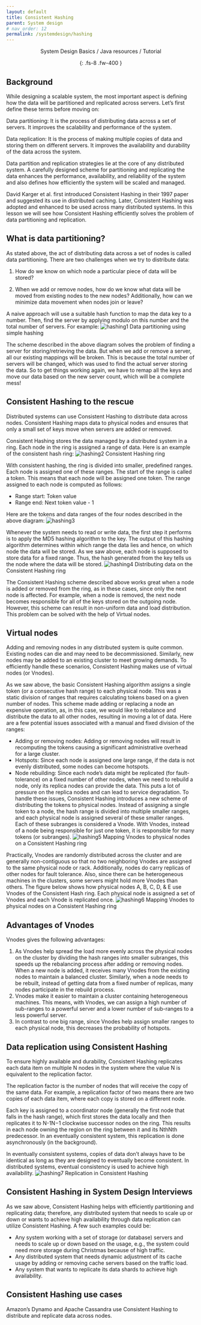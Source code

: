 ```yaml
---
layout: default
title: Consistent Hashing
parent: System design
# nav_order: 12
permalink: /systemdesign/hashing
---
```

<div align="center" markdown="1">
System Design Basics / Java resources / Tutorial

{: .fs-8 .fw-400 }
</div>

## Background
While designing a scalable system, the most important aspect is defining how the data will be partitioned and replicated across servers. Let’s first define these terms before moving on:

Data partitioning: It is the process of distributing data across a set of servers. It improves the scalability and performance of the system.

Data replication: It is the process of making multiple copies of data and storing them on different servers. It improves the availability and durability of the data across the system.

Data partition and replication strategies lie at the core of any distributed system. A carefully designed scheme for partitioning and replicating the data enhances the performance, availability, and reliability of the system and also defines how efficiently the system will be scaled and managed.

David Karger et al. first introduced Consistent Hashing in their 1997 paper and suggested its use in distributed caching. Later, Consistent Hashing was adopted and enhanced to be used across many distributed systems. In this lesson we will see how Consistent Hashing efficiently solves the problem of data partitioning and replication.

## What is data partitioning?
As stated above, the act of distributing data across a set of nodes is called data partitioning. There are two challenges when we try to distribute data:

1. How do we know on which node a particular piece of data will be stored?

2. When we add or remove nodes, how do we know what data will be moved from existing nodes to the new nodes? Additionally, how can we minimize data movement when nodes join or leave?

A naive approach will use a suitable hash function to map the data key to a number. Then, find the server by applying modulo on this number and the total number of servers. For example:
![hashing1](https://raw.githubusercontent.com/JavaLvivDev/prog-resources/master/resources/hashing1.png)
Data partitioning using simple hashing

The scheme described in the above diagram solves the problem of finding a server for storing/retrieving the data. But when we add or remove a server, all our existing mappings will be broken. This is because the total number of servers will be changed, which was used to find the actual server storing the data. So to get things working again, we have to remap all the keys and move our data based on the new server count, which will be a complete mess!

## Consistent Hashing to the rescue
Distributed systems can use Consistent Hashing to distribute data across nodes. Consistent Hashing maps data to physical nodes and ensures that only a small set of keys move when servers are added or removed.

Consistent Hashing stores the data managed by a distributed system in a ring. Each node in the ring is assigned a range of data. Here is an example of the consistent hash ring:
![hashing2](https://raw.githubusercontent.com/JavaLvivDev/prog-resources/master/resources/hashing2.png)
Consistent Hashing ring

With consistent hashing, the ring is divided into smaller, predefined ranges. Each node is assigned one of these ranges. The start of the range is called a token. This means that each node will be assigned one token. The range assigned to each node is computed as follows:

* Range start:  Token value
* Range end:    Next token value - 1

Here are the tokens and data ranges of the four nodes described in the above diagram:
![hashing3](https://raw.githubusercontent.com/JavaLvivDev/prog-resources/master/resources/hashing3.png)

Whenever the system needs to read or write data, the first step it performs is to apply the MD5 hashing algorithm to the key. The output of this hashing algorithm determines within which range the data lies and hence, on which node the data will be stored. As we saw above, each node is supposed to store data for a fixed range. Thus, the hash generated from the key tells us the node where the data will be stored.
![hashing4](https://raw.githubusercontent.com/JavaLvivDev/prog-resources/master/resources/hashing4.png)
Distributing data on the Consistent Hashing ring

The Consistent Hashing scheme described above works great when a node is added or removed from the ring, as in these cases, since only the next node is affected. For example, when a node is removed, the next node becomes responsible for all of the keys stored on the outgoing node. However, this scheme can result in non-uniform data and load distribution. This problem can be solved with the help of Virtual nodes.

## Virtual nodes
Adding and removing nodes in any distributed system is quite common. Existing nodes can die and may need to be decommissioned. Similarly, new nodes may be added to an existing cluster to meet growing demands. To efficiently handle these scenarios, Consistent Hashing makes use of virtual nodes (or Vnodes).

As we saw above, the basic Consistent Hashing algorithm assigns a single token (or a consecutive hash range) to each physical node. This was a static division of ranges that requires calculating tokens based on a given number of nodes. This scheme made adding or replacing a node an expensive operation, as, in this case, we would like to rebalance and distribute the data to all other nodes, resulting in moving a lot of data. Here are a few potential issues associated with a manual and fixed division of the ranges:

* Adding or removing nodes: Adding or removing nodes will result in recomputing the tokens causing a significant administrative overhead for a large cluster.
* Hotspots: Since each node is assigned one large range, if the data is not evenly distributed, some nodes can become hotspots.
* Node rebuilding: Since each node’s data might be replicated (for fault-tolerance) on a fixed number of other nodes, when we need to rebuild a node, only its replica nodes can provide the data. This puts a lot of pressure on the replica nodes and can lead to service degradation.
To handle these issues, Consistent Hashing introduces a new scheme of distributing the tokens to physical nodes. Instead of assigning a single token to a node, the hash range is divided into multiple smaller ranges, and each physical node is assigned several of these smaller ranges. Each of these subranges is considered a Vnode. With Vnodes, instead of a node being responsible for just one token, it is responsible for many tokens (or subranges).
![hashing5](https://raw.githubusercontent.com/JavaLvivDev/prog-resources/master/resources/hashing5.png)
Mapping Vnodes to physical nodes on a Consistent Hashing ring

Practically, Vnodes are randomly distributed across the cluster and are generally non-contiguous so that no two neighboring Vnodes are assigned to the same physical node or rack. Additionally, nodes do carry replicas of other nodes for fault tolerance. Also, since there can be heterogeneous machines in the clusters, some servers might hold more Vnodes than others. The figure below shows how physical nodes A, B, C, D, & E use Vnodes of the Consistent Hash ring. Each physical node is assigned a set of Vnodes and each Vnode is replicated once.
![hashing6](https://raw.githubusercontent.com/JavaLvivDev/prog-resources/master/resources/hashing6.png)
Mapping Vnodes to physical nodes on a Consistent Hashing ring

## Advantages of Vnodes
Vnodes gives the following advantages:

1. As Vnodes help spread the load more evenly across the physical nodes on the cluster by dividing the hash ranges into smaller subranges, this speeds up the rebalancing process after adding or removing nodes. When a new node is added, it receives many Vnodes from the existing nodes to maintain a balanced cluster. Similarly, when a node needs to be rebuilt, instead of getting data from a fixed number of replicas, many nodes participate in the rebuild process.
2. Vnodes make it easier to maintain a cluster containing heterogeneous machines. This means, with Vnodes, we can assign a high number of sub-ranges to a powerful server and a lower number of sub-ranges to a less powerful server.
3. In contrast to one big range, since Vnodes help assign smaller ranges to each physical node, this decreases the probability of hotspots.

## Data replication using Consistent Hashing
To ensure highly available and durability, Consistent Hashing replicates each data item on multiple N nodes in the system where the value N is equivalent to the replication factor.

The replication factor is the number of nodes that will receive the copy of the same data. For example, a replication factor of two means there are two copies of each data item, where each copy is stored on a different node.

Each key is assigned to a coordinator node (generally the first node that falls in the hash range), which first stores the data locally and then replicates it to N-1N−1 clockwise successor nodes on the ring. This results in each node owning the region on the ring between it and its NthNth predecessor. In an eventually consistent system, this replication is done asynchronously (in the background).

In eventually consistent systems, copies of data don’t always have to be identical as long as they are designed to eventually become consistent. In distributed systems, eventual consistency is used to achieve high availability.
![hashing7](https://raw.githubusercontent.com/JavaLvivDev/prog-resources/master/resources/hashing7.png)
Replication in Consistent Hashing

## Consistent Hashing in System Design Interviews
As we saw above, Consistent Hashing helps with efficiently partitioning and replicating data; therefore, any distributed system that needs to scale up or down or wants to achieve high availability through data replication can utilize Consistent Hashing. A few such examples could be:

* Any system working with a set of storage (or database) servers and needs to scale up or down based on the usage, e.g., the system could need more storage during Christmas because of high traffic.
* Any distributed system that needs dynamic adjustment of its cache usage by adding or removing cache servers based on the traffic load.
* Any system that wants to replicate its data shards to achieve high availability.

## Consistent Hashing use cases
Amazon’s Dynamo and Apache Cassandra use Consistent Hashing to distribute and replicate data across nodes.